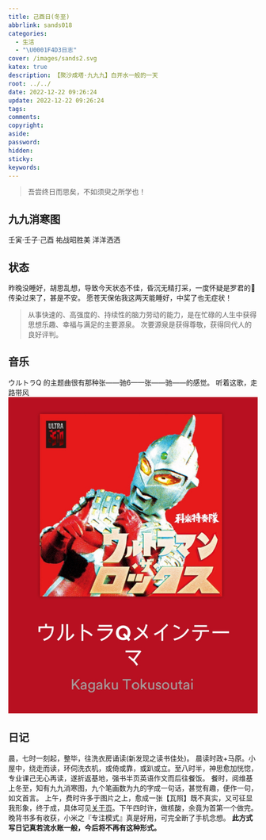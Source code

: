 ```yaml
---
title: 己酉日(冬至)
abbrlink: sands018
categories:
  - 生活
  - "\U0001F4D3日志"
cover: /images/sands2.svg
katex: true
description: 【聚沙成塔·九九九】白开水一般的一天
root: ../../
date: 2022-12-22 09:26:24
update: 2022-12-22 09:26:24
tags:
comments:
copyright:
aside:
password:
hidden:
sticky:
keywords:
---
```


> 吾尝终日而思矣，不如须臾之所学也！

## 九九消寒图
壬寅·壬子·己酉
祐战昭胜美 洋洋洒洒
## 状态
昨晚没睡好，胡思乱想，导致今天状态不佳，昏沉无精打采，一度怀疑是罗君的🤧传染过来了，甚是不安。
愿苍天保佑我这两天能睡好，中奖了也无症状！
> 从事快速的、高强度的、持续性的脑力劳动的能力，是在忙碌的人生中获得思想乐趣、幸福与满足的主要源泉。
> 次要源泉是获得尊敬，获得同代人的良好评判。

## 音乐
ウルトラQ  的主题曲很有那种张——驰6——张——驰——的感觉。
听着这歌，走路带风
![](../../../images/20221012/Screenshot_2022-12-23-09-58-47-347-edit_com.spotify.music.jpg)
## 日记
晨，七时一刻起，整毕，往洗衣房诵读(新发现之读书佳处)。
晨读时政+马原。小屋中，绕走而读，环伺洗衣机，或倚或靠，或趴或立。至八时半，神思愈加恍惚，专业课己无心再读，遂折返基地，强书半页英语作文而后往餐饭。
餐时，阅维基上冬至，知有九九消寒图，九个笔画数为九的字成一句话，甚觉有趣，便作一句，如文首言。
上午，费时许多于图片之上，愈成一张【瓦照】既不真实，又可征显我形象，终于成，具体可见[关于页](/about)。下午四时许，做核酸，余竟为首第一个做完。
晚背书多有收获，小米之『专注模式』真是好用，可完全断了手机念想。
**此方式写日记真若流水账一般，今后将不再有这种形式。**
